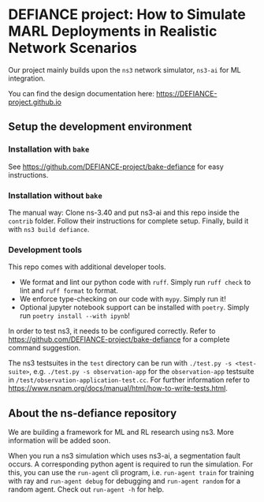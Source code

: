 # DEFIANCE project: How to Simulate MARL Deployments in Realistic Network Scenarios

Our project mainly builds upon the `ns3` network simulator, `ns3-ai` for ML integration.

You can find the design documentation here: <https://DEFIANCE-project.github.io>

## Setup the development environment

### Installation with `bake`

See <https://github.com/DEFIANCE-project/bake-defiance> for easy instructions.

### Installation without `bake`

The manual way: Clone ns-3.40 and put ns3-ai and this repo inside the `contrib` folder. Follow their instructions for complete setup. Finally, build it with `ns3 build defiance`.

### Development tools

This repo comes with additional developer tools.

- We format and lint our python code with `ruff`. Simply run `ruff check` to lint and `ruff format` to format.
- We enforce type-checking on our code with `mypy`. Simply run it!
- Optional jupyter notebook support can be installed with `poetry`. Simply run `poetry install --with ipynb`!

In order to test ns3, it needs to be configured correctly. Refer to <https://github.com/DEFIANCE-project/bake-defiance> for a complete command suggestion.

The ns3 testsuites in the `test` directory can be run with `./test.py -s <test-suite>`, e.g. `./test.py -s observation-app` for the `observation-app` testsuite in `/test/observation-application-test.cc`. For further information refer to <https://www.nsnam.org/docs/manual/html/how-to-write-tests.html>.

## About the ns-defiance repository

We are building a framework for ML and RL research using ns3. More information will be added soon.

When you run a ns3 simulation which uses ns3-ai, a segmentation fault occurs. A corresponding python agent is required to run the simulation. For this, you can use the `run-agent` cli program, i.e. `run-agent train` for training with ray and `run-agent debug` for debugging and `run-agent random` for a random agent. Check out `run-agent -h` for help.
